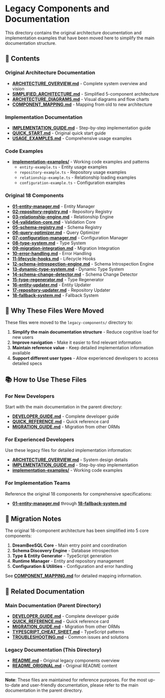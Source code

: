 # Legacy Components and Documentation

This directory contains the original architecture documentation and implementation examples that have been moved here to simplify the main documentation structure.

## 📁 Contents

### Original Architecture Documentation
- **[ARCHITECTURE_OVERVIEW.md](./ARCHITECTURE_OVERVIEW.md)** - Complete system overview and vision
- **[SIMPLIFIED_ARCHITECTURE.md](./SIMPLIFIED_ARCHITECTURE.md)** - Simplified 5-component architecture
- **[ARCHITECTURE_DIAGRAMS.md](./ARCHITECTURE_DIAGRAMS.md)** - Visual diagrams and flow charts
- **[COMPONENT_MAPPING.md](./COMPONENT_MAPPING.md)** - Mapping from old to new architecture

### Implementation Documentation
- **[IMPLEMENTATION_GUIDE.md](./IMPLEMENTATION_GUIDE.md)** - Step-by-step implementation guide
- **[QUICK_START.md](./QUICK_START.md)** - Original quick start guide
- **[USAGE_EXAMPLES.md](./USAGE_EXAMPLES.md)** - Comprehensive usage examples

### Code Examples
- **[implementation-examples/](./implementation-examples/)** - Working code examples and patterns
  - `entity-example.ts` - Entity usage examples
  - `repository-example.ts` - Repository usage examples
  - `relationship-example.ts` - Relationship loading examples
  - `configuration-example.ts` - Configuration examples

### Original 18 Components
- **[01-entity-manager.md](./01-entity-manager.md)** - Entity Manager
- **[02-repository-registry.md](./02-repository-registry.md)** - Repository Registry
- **[03-relationship-engine.md](./03-relationship-engine.md)** - Relationship Engine
- **[04-validation-core.md](./04-validation-core.md)** - Validation Core
- **[05-schema-registry.md](./05-schema-registry.md)** - Schema Registry
- **[06-query-optimizer.md](./06-query-optimizer.md)** - Query Optimizer
- **[07-configuration-manager.md](./07-configuration-manager.md)** - Configuration Manager
- **[08-type-system.md](./08-type-system.md)** - Type System
- **[09-migration-integration.md](./09-migration-integration.md)** - Migration Integration
- **[10-error-handling.md](./10-error-handling.md)** - Error Handling
- **[11-lifecycle-hooks.md](./11-lifecycle-hooks.md)** - Lifecycle Hooks
- **[12-schema-introspection-engine.md](./12-schema-introspection-engine.md)** - Schema Introspection Engine
- **[13-dynamic-type-system.md](./13-dynamic-type-system.md)** - Dynamic Type System
- **[14-schema-change-detector.md](./14-schema-change-detector.md)** - Schema Change Detector
- **[15-type-regenerator.md](./15-type-regenerator.md)** - Type Regenerator
- **[16-entity-updater.md](./16-entity-updater.md)** - Entity Updater
- **[17-repository-updater.md](./17-repository-updater.md)** - Repository Updater
- **[18-fallback-system.md](./18-fallback-system.md)** - Fallback System

## 🎯 Why These Files Were Moved

These files were moved to the `legacy-components/` directory to:

1. **Simplify the main documentation structure** - Reduce cognitive load for new users
2. **Improve navigation** - Make it easier to find relevant information
3. **Maintain reference value** - Keep detailed implementation information available
4. **Support different user types** - Allow experienced developers to access detailed specs

## 📚 How to Use These Files

### For New Developers
Start with the main documentation in the parent directory:
- **[DEVELOPER_GUIDE.md](../DEVELOPER_GUIDE.md)** - Complete developer guide
- **[QUICK_REFERENCE.md](../QUICK_REFERENCE.md)** - Quick reference card
- **[MIGRATION_GUIDE.md](../MIGRATION_GUIDE.md)** - Migration from other ORMs

### For Experienced Developers
Use these legacy files for detailed implementation information:
- **[ARCHITECTURE_OVERVIEW.md](./ARCHITECTURE_OVERVIEW.md)** - System design details
- **[IMPLEMENTATION_GUIDE.md](./IMPLEMENTATION_GUIDE.md)** - Step-by-step implementation
- **[implementation-examples/](./implementation-examples/)** - Working code examples

### For Implementation Teams
Reference the original 18 components for comprehensive specifications:
- **[01-entity-manager.md](./01-entity-manager.md)** through **[18-fallback-system.md](./18-fallback-system.md)**

## 🔄 Migration Notes

The original 18-component architecture has been simplified into 5 core components:

1. **DreamBeeSQL Core** - Main entry point and coordination
2. **Schema Discovery Engine** - Database introspection
3. **Type & Entity Generator** - TypeScript generation
4. **Runtime Manager** - Entity and repository management
5. **Configuration & Utilities** - Configuration and error handling

See **[COMPONENT_MAPPING.md](./COMPONENT_MAPPING.md)** for detailed mapping information.

## 📖 Related Documentation

### Main Documentation (Parent Directory)
- **[DEVELOPER_GUIDE.md](../DEVELOPER_GUIDE.md)** - Complete developer guide
- **[QUICK_REFERENCE.md](../QUICK_REFERENCE.md)** - Quick reference card
- **[MIGRATION_GUIDE.md](../MIGRATION_GUIDE.md)** - Migration from other ORMs
- **[TYPESCRIPT_CHEAT_SHEET.md](../TYPESCRIPT_CHEAT_SHEET.md)** - TypeScript patterns
- **[TROUBLESHOOTING.md](../TROUBLESHOOTING.md)** - Common issues and solutions

### Legacy Documentation (This Directory)
- **[README.md](./README.md)** - Original legacy components overview
- **[README_ORIGINAL.md](./README_ORIGINAL.md)** - Original README content

---

**Note**: These files are maintained for reference purposes. For the most up-to-date and user-friendly documentation, please refer to the main documentation in the parent directory.

